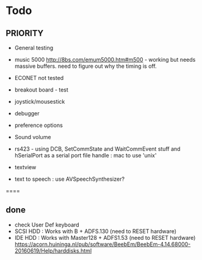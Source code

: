 #  Todo

## PRIORITY
* General testing
* music 5000 http://8bs.com/emum5000.htm#m500 - working but needs massive buffers.  need to figure out why the timing is off.
* ECONET not tested
* breakout board - test

* joystick/mousestick
* debugger
* preference options
* Sound volume
* rs423 - using DCB, SetCommState and WaitCommEvent stuff and hSerialPort as a serial port file handle : mac to use 'unix'

* textview

* text to speech : use AVSpeechSynthesizer?

====

## done ##
* check User Def keyboard
* SCSI HDD : Works with B + ADFS.130 (need to RESET hardware)
* IDE HDD : Works with Master128 + ADFS1.53 (need to RESET hardware) https://acorn.huininga.nl/pub/software/BeebEm/BeebEm-4.14.68000-20160619/Help/harddisks.html

